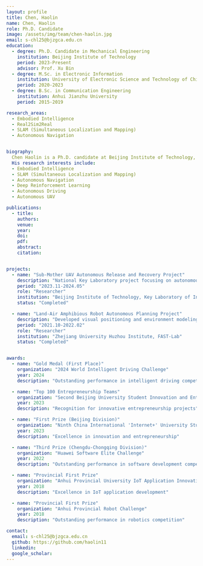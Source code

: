 ```yaml
---
layout: profile
title: Chen, Haolin
name: Chen, Haolin
role: Ph.D. Candidate
image: /assets/img/team/chen-haolin.jpg
email: s-chl25@bjzgca.edu.cn
education: 
  - degree: Ph.D. Candidate in Mechanical Engineering
    institution: Beijing Institute of Technology
    period: 2023-Present
    advisor: Prof. Xu Bin
  - degree: M.Sc. in Electronic Information
    institution: University of Electronic Science and Technology of China
    period: 2020-2023
  - degree: B.Sc. in Communication Engineering
    institution: Anhui Jianzhu University
    period: 2015-2019

research_areas:
  - Embodied Intelligence
  - Real2Sim2Real
  - SLAM (Simultaneous Localization and Mapping)
  - Autonomous Navigation


biography:
  Chen Haolin is a Ph.D. candidate at Beijing Institute of Technology, focusing on embodied intelligence, Real2Sim2Real, SLAM, and autonomous navigation. With a strong background in mechanical engineering, electronic information, and communication engineering, he possesses excellent engineering capabilities and is dedicated to advancing the field through innovative research and practical implementations.
  His research interests include:
  - Embodied Intelligence
  - SLAM (Simultaneous Localization and Mapping)
  - Autonomous Navigation
  - Deep Reinforcement Learning
  - Autonomous Driving
  - Autonomous UAV

publications:
  - title: 
    authors: 
    venue: 
    year:
    doi:
    pdf:
    abstract:
    citation:


projects:
  - name: "Sub-Mother UAV Autonomous Release and Recovery Project"
    description: "National Key Laboratory project focusing on autonomous landing using QR code and laser positioning algorithms, achieving <10cm accuracy. Successfully achieved multi-UAV autonomous landing under mother UAV hovering state."
    period: "2023.11-2024.05"
    role: "Researcher"
    institution: "Beijing Institute of Technology, Key Laboratory of Intelligent Unmanned System Technology"
    status: "Completed"

  - name: "Land-Air Amphibious Robot Autonomous Planning Project"
    description: "Developed visual positioning and environment modeling algorithms, implemented land-air integrated planning for quad-rotor amphibious robot."
    period: "2021.10-2022.02"
    role: "Researcher"
    institution: "Zhejiang University Huzhou Institute, FAST-Lab"
    status: "Completed"


awards:
  - name: "Gold Medal (First Place)"
    organization: "2024 World Intelligent Driving Challenge"
    year: 2024
    description: "Outstanding performance in intelligent driving competition"

  - name: "Top 100 Entrepreneurship Teams"
    organization: "Second Beijing University Student Innovation and Entrepreneurship Competition"
    year: 2023
    description: "Recognition for innovative entrepreneurship projects"

  - name: "First Prize (Beijing Division)"
    organization: "Ninth China International 'Internet+' University Student Innovation and Entrepreneurship Competition"
    year: 2023
    description: "Excellence in innovation and entrepreneurship"

  - name: "Third Prize (Chengdu-Chongqing Division)"
    organization: "Huawei Software Elite Challenge"
    year: 2022
    description: "Outstanding performance in software development competition"

  - name: "Provincial First Prize"
    organization: "Anhui Provincial University IoT Application Innovation Competition"
    year: 2018
    description: "Excellence in IoT application development"

  - name: "Provincial First Prize"
    organization: "Anhui Provincial Robot Challenge"
    year: 2018
    description: "Outstanding performance in robotics competition"

contact:
  email: s-chl25@bjzgca.edu.cn
  github: https://github.com/haolin11
  linkedin: 
  google_scholar: 
--- 
```

